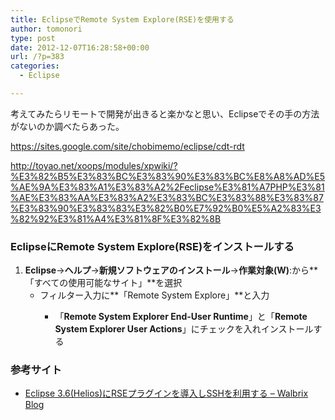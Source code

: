 ```yaml
---
title: EclipseでRemote System Explore(RSE)を使用する
author: tomonori
type: post
date: 2012-12-07T16:28:58+00:00
url: /?p=383
categories:
  - Eclipse

---
```

考えてみたらリモートで開発が出きると楽かなと思い、Eclipseでその手の方法がないのか調べたらあった。

<https://sites.google.com/site/chobimemo/eclipse/cdt-rdt>

<http://toyao.net/xoops/modules/xpwiki/?%E3%82%B5%E3%83%BC%E3%83%90%E3%83%BC%E8%A8%AD%E5%AE%9A%E3%83%A1%E3%83%A2%2Feclipse%E3%81%A7PHP%E3%81%AE%E3%83%AA%E3%83%A2%E3%83%BC%E3%83%88%E3%83%87%E3%83%90%E3%83%83%E3%82%B0%E7%92%B0%E5%A2%83%E3%82%92%E3%81%A4%E3%81%8F%E3%82%8B>

### EclipseにRemote System Explore(RSE)をインストールする

  1. **Eclipse**→**ヘルプ**→**新規ソフトウェアのインストール**→**作業対象(W)**:から**「すべての使用可能なサイト」**を選択 
      * フィルター入力に**「Remote System Explore」**と入力 
          * 「**Remote System Explorer End-User Runtime**」と「**Remote System Explorer User Actions**」にチェックを入れインストールする </ol> 
            ### 参考サイト
            
              * [Eclipse 3.6(Helios)にRSEプラグインを導入しSSHを利用する &#8211; Walbrix Blog][1] </ul>

 [1]: http://walbrix.net/blog/2010/07/eclipse-36heliosrsessh.html